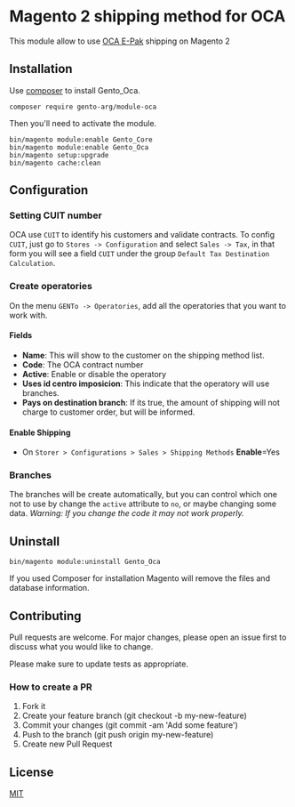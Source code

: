 # Magento 2 shipping method for OCA 

This module allow to use [OCA E-Pak](https://www.oca.com.ar/ecommerce_epak_epak/) shipping on Magento 2

## Installation

Use [composer](https://getcomposer.org/) to install Gento_Oca.

```
composer require gento-arg/module-oca
```

Then you'll need to activate the module.

```
bin/magento module:enable Gento_Core
bin/magento module:enable Gento_Oca
bin/magento setup:upgrade
bin/magento cache:clean
```

## Configuration

### Setting CUIT number

OCA use `CUIT` to identify his customers and validate contracts. To config `CUIT`, just go to `Stores -> Configuration` and select `Sales -> Tax`, in that form you will see a field `CUIT` under the group `Default Tax Destination Calculation`.


### Create operatories

On the menu `GENTo -> Operatories`, add all the operatories that you want to work with.

#### Fields

* **Name**: This will show to the customer on the shipping method list.
* **Code**: The OCA contract number
* **Active**: Enable or disable the operatory
* **Uses id centro imposicion**: This indicate that the operatory will use branches.
* **Pays on destination branch**: If its true, the amount of shipping will not charge to customer order, but will be informed.
#### Enable Shipping
* On `Storer > Configurations > Sales > Shipping Methods` **Enable**=Yes

### Branches

The branches will be create automatically, but you can control which one not to use by change the `active` attribute to `no`, or maybe changing some data. 
*Warning: If you change the code it may not work properly.* 

## Uninstall

```
bin/magento module:uninstall Gento_Oca
```

If you used Composer for installation Magento will remove the files and database information. 

## Contributing

Pull requests are welcome. For major changes, please open an issue first to discuss what you would like to change.

Please make sure to update tests as appropriate.

### How to create a PR

1. Fork it
2. Create your feature branch (git checkout -b my-new-feature)
3. Commit your changes (git commit -am 'Add some feature')
4. Push to the branch (git push origin my-new-feature)
5. Create new Pull Request

## License

[MIT](https://choosealicense.com/licenses/mit/)
